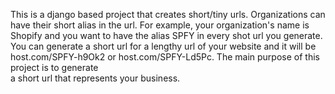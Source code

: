 This is a django based project that creates short/tiny urls. Organizations can have their short alias in the url. 
For example, your organization's name is Shopify and you want to have the alias SPFY in every shot url you generate.
You can generate a short url for a lengthy url of your website and it will be host.com/SPFY-h9Ok2 or host.com/SPFY-Ld5Pc. The main purpose of this project is to generate  
a short url that represents your business.


